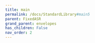 ```yaml
---
title: main
permalink: /docs/StandardLibrary#main5
parent: FixedASR
grand_parent: envelopes
has_children: False
nav_order: 2
---
```

